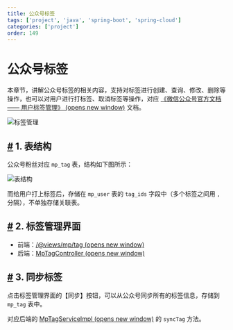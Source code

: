 ```yaml
---
title: 公众号标签
tags: ['project', 'java', 'spring-boot', 'spring-cloud']
categories: ['project']
order: 149
---
```

# 公众号标签

本章节，讲解公众号标签的相关内容，支持对标签进行创建、查询、修改、删除等操作，也可以对用户进行打标签、取消标签等操作，对应 [《微信公众号官方文档 —— 用户标签管理》  (opens new window)](https://developers.weixin.qq.com/doc/offiaccount/User_Management/User_Tag_Management.html) 文档。

 ![标签管理](https://doc.iocoder.cn/img/%E5%85%AC%E4%BC%97%E5%8F%B7%E6%89%8B%E5%86%8C/%E5%85%AC%E4%BC%97%E5%8F%B7%E6%A0%87%E7%AD%BE/%E7%95%8C%E9%9D%A2.png)

 ## [#](#_1-表结构) 1. 表结构

 公众号粉丝对应 `mp_tag` 表，结构如下图所示：

 ![表结构](https://doc.iocoder.cn/img/%E5%85%AC%E4%BC%97%E5%8F%B7%E6%89%8B%E5%86%8C/%E5%85%AC%E4%BC%97%E5%8F%B7%E6%A0%87%E7%AD%BE/%E8%A1%A8%E7%BB%93%E6%9E%84.png)

 而给用户打上标签后，存储在 `mp_user` 表的 `tag_ids` 字段中（多个标签之间用 `,` 分隔），不单独存储关联表。

 ## [#](#_2-标签管理界面) 2. 标签管理界面

 * 前端：[/@views/mp/tag  (opens new window)](https://github.com/yudaocode/yudao-ui-admin-vue2/blob/master/src/views/mp/tag/index.vue)
* 后端：[MpTagController  (opens new window)](https://github.com/YunaiV/ruoyi-vue-pro/blob/master/yudao-module-mp/yudao-module-mp-biz/src/main/java/cn/iocoder/yudao/module/mp/controller/admin/tag/MpTagController.java)

 ## [#](#_3-同步标签) 3. 同步标签

 点击标签管理界面的【同步】按钮，可以从公众号同步所有的标签信息，存储到 `mp_tag` 表中。

 对应后端的 [MpTagServiceImpl  (opens new window)](https://github.com/YunaiV/ruoyi-vue-pro/blob/master/yudao-module-mp/yudao-module-mp-biz/src/main/java/cn/iocoder/yudao/module/mp/service/tag/MpTagServiceImpl.java#L124-L157) 的 `syncTag` 方法。


